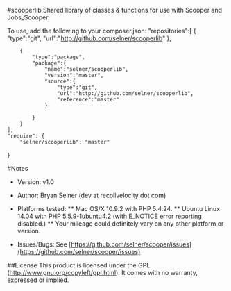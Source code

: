 #scooperlib
Shared library of classes & functions for use with Scooper and Jobs_Scooper.  

To use, add the following to your composer.json:
    "repositories":[
        {
            "type":"git",
            "url":"http://github.com/selner/scooperlib"
        },

        {
            "type":"package",
            "package":{
                "name":"selner/scooperlib",
                "version":"master",
                "source":{
                    "type":"git",
                    "url":"http://github.com/selner/scooperlib",
                    "reference":"master"
                }

            }
        }
    ],
    "require": {
        "selner/scooperlib": "master"
   }


#Notes
* Version:  v1.0
* Author:  Bryan Selner (dev at recoilvelocity dot com)
* Platforms tested:
** Mac OS/X 10.9.2 with PHP 5.4.24.
** Ubuntu Linux 14.04 with PHP 5.5.9-1ubuntu4.2 (with E_NOTICE error reporting disabled.)
** Your mileage could definitely vary on any other platform or version.

* Issues/Bugs:  See [https://github.com/selner/scooper/issues](https://github.com/selner/scooper/issues)

##License
This product is licensed under the GPL (http://www.gnu.org/copyleft/gpl.html). It comes with no warranty, expressed or implied.
